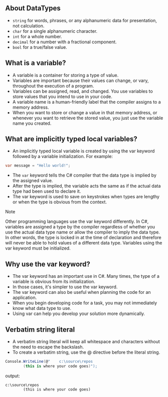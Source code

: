 ## About DataTypes
 - `string` for words, phrases, or any alphanumeric data for presentation, not calculation.
- `char` for a single alphanumeric character.
- `int` for a whole number.
- `decimal` for a number with a fractional component.
- `bool` for a true/false value.

## What is a variable?
- A variable is a container for storing a type of value.
- Variables are important because their values can change, or vary, throughout the execution of a program.
- Variables can be assigned, read, and changed. You use variables to store values that you intend to use in your code.
- A variable name is a human-friendly label that the compiler assigns to a memory address.
- When you want to store or change a value in that memory address, or whenever you want to retrieve the stored value, you just use the variable name you created.

## What are implicitly typed local variables?
- An implicitly typed local variable is created by using the var keyword followed by a variable initialization. For example:
```cs
var message = "Hello world!";
```
- The `var` keyword tells the C# compiler that the data type is implied by the assigned value.
- After the type is implied, the variable acts the same as if the actual data type had been used to declare it.
- The var keyword is used to save on keystrokes when types are lengthy or when the type is obvious from the context.
> [!NOTE]
> Other programming languages use the var keyword differently. In C#, variables are assigned a type by the compiler regardless of whether you use the actual data type name or allow the compiler to imply the data type. In other words, the type is locked in at the time of declaration and therefore will never be able to hold values of a different data type.
> Variables using the var keyword must be initialized.

## Why use the var keyword?
- The var keyword has an important use in C#. Many times, the type of a variable is obvious from its initialization.
- In those cases, it's simpler to use the var keyword.
- The var keyword can also be useful when planning the code for an application.
- When you begin developing code for a task, you may not immediately know what data type to use.
- Using var can help you develop your solution more dynamically.

## Verbatim string literal
- A verbatim string literal will keep all whitespace and characters without the need to escape the backslash.
- To create a verbatim string, use the @ directive before the literal string.
```cs
Console.WriteLine(@"    c:\source\repos    
        (this is where your code goes)");
```
output: 
```text
c:\source\repos    
        (this is where your code goes)
```

